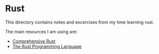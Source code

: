 # Rust 

This directory contains notes and excercises from my time learning rust.

The main resources I am using are:

- [Comprehensive Rust](https://google.github.io/comprehensive-rust)
- [The Rust Programming Language](https://rust-book.cs.brown.edu/title-page.html)
